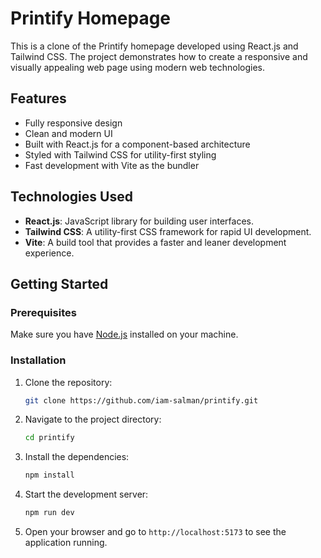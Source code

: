 # Printify Homepage

This is a clone of the Printify homepage developed using React.js and Tailwind CSS. The project demonstrates how to create a responsive and visually appealing web page using modern web technologies.

## Features

- Fully responsive design
- Clean and modern UI
- Built with React.js for a component-based architecture
- Styled with Tailwind CSS for utility-first styling
- Fast development with Vite as the bundler

## Technologies Used

- **React.js**: JavaScript library for building user interfaces.
- **Tailwind CSS**: A utility-first CSS framework for rapid UI development.
- **Vite**: A build tool that provides a faster and leaner development experience.

## Getting Started

### Prerequisites

Make sure you have [Node.js](https://nodejs.org/) installed on your machine.

### Installation

1. Clone the repository:

   ```bash
   git clone https://github.com/iam-salman/printify.git
   ```

2. Navigate to the project directory:

   ```bash
   cd printify
   ```

3. Install the dependencies:

   ```bash
   npm install
   ```

4. Start the development server:

   ```bash
   npm run dev
   ```

5. Open your browser and go to `http://localhost:5173` to see the application running.

